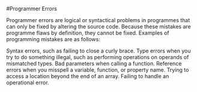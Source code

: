#Programmer Errors

Programmer errors are logical or syntactical problems in programmes that can only be fixed by altering the source code. Because these mistakes are 
programme flaws by definition, they cannot be fixed. Examples of programming mistakes are as follows:

Syntax errors, such as failing to close a curly brace.
Type errors when you try to do something illegal, such as performing operations on operands of mismatched types.
Bad parameters when calling a function.
Reference errors when you misspell a variable, function, or property name.
Trying to access a location beyond the end of an array.
Failing to handle an operational error.
